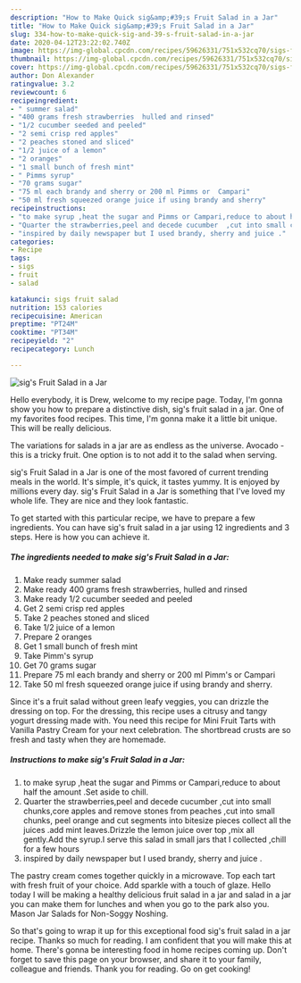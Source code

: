 ```yaml
---
description: "How to Make Quick sig&amp;#39;s Fruit Salad in a Jar"
title: "How to Make Quick sig&amp;#39;s Fruit Salad in a Jar"
slug: 334-how-to-make-quick-sig-and-39-s-fruit-salad-in-a-jar
date: 2020-04-12T23:22:02.740Z
image: https://img-global.cpcdn.com/recipes/59626331/751x532cq70/sigs-fruit-salad-in-a-jar-recipe-main-photo.jpg
thumbnail: https://img-global.cpcdn.com/recipes/59626331/751x532cq70/sigs-fruit-salad-in-a-jar-recipe-main-photo.jpg
cover: https://img-global.cpcdn.com/recipes/59626331/751x532cq70/sigs-fruit-salad-in-a-jar-recipe-main-photo.jpg
author: Don Alexander
ratingvalue: 3.2
reviewcount: 6
recipeingredient:
- " summer salad"
- "400 grams fresh strawberries  hulled and rinsed"
- "1/2 cucumber seeded and peeled"
- "2 semi crisp red apples"
- "2 peaches stoned and sliced"
- "1/2 juice of a lemon"
- "2 oranges"
- "1 small bunch of fresh mint"
- " Pimms syrup"
- "70 grams sugar"
- "75 ml each brandy and sherry or 200 ml Pimms or  Campari"
- "50 ml fresh squeezed orange juice if using brandy and sherry"
recipeinstructions:
- "to make syrup ,heat the sugar and Pimms or Campari,reduce to about half the amount .Set aside  to chill."
- "Quarter the strawberries,peel and decede cucumber  ,cut into small chunks,core apples and remove stones from peaches ,cut into small chunks, peel orange and cut segments into bitesize pieces collect all the juices .add mint leaves.Drizzle the lemon juice over top ,mix all gently.Add the syrup.I serve this salad in small jars that I collected ,chill for a few hours"
- "inspired by daily newspaper but I used brandy, sherry and juice ."
categories:
- Recipe
tags:
- sigs
- fruit
- salad

katakunci: sigs fruit salad 
nutrition: 153 calories
recipecuisine: American
preptime: "PT24M"
cooktime: "PT34M"
recipeyield: "2"
recipecategory: Lunch

---
```



![sig&#39;s Fruit Salad in a Jar](https://img-global.cpcdn.com/recipes/59626331/751x532cq70/sigs-fruit-salad-in-a-jar-recipe-main-photo.jpg)

Hello everybody, it is Drew, welcome to my recipe page. Today, I'm gonna show you how to prepare a distinctive dish, sig&#39;s fruit salad in a jar. One of my favorites food recipes. This time, I'm gonna make it a little bit unique. This will be really delicious.

The variations for salads in a jar are as endless as the universe. Avocado - this is a tricky fruit. One option is to not add it to the salad when serving.

sig&#39;s Fruit Salad in a Jar is one of the most favored of current trending meals in the world. It's simple, it's quick, it tastes yummy. It is enjoyed by millions every day. sig&#39;s Fruit Salad in a Jar is something that I've loved my whole life. They are nice and they look fantastic.


To get started with this particular recipe, we have to prepare a few ingredients. You can have sig&#39;s fruit salad in a jar using 12 ingredients and 3 steps. Here is how you can achieve it.

##### The ingredients needed to make sig&#39;s Fruit Salad in a Jar:

1. Make ready  summer salad
1. Make ready 400 grams fresh strawberries,  hulled and rinsed
1. Make ready 1/2 cucumber seeded and peeled
1. Get 2 semi crisp red apples
1. Take 2 peaches stoned and sliced
1. Take 1/2 juice of a lemon
1. Prepare 2 oranges
1. Get 1 small bunch of fresh mint
1. Take  Pimm&#39;s syrup
1. Get 70 grams sugar
1. Prepare 75 ml each brandy and sherry or 200 ml Pimm&#39;s or  Campari
1. Take 50 ml fresh squeezed orange juice if using brandy and sherry.


Since it&#39;s a fruit salad without green leafy veggies, you can drizzle the dressing on top. For the dressing, this recipe uses a citrusy and tangy yogurt dressing made with. You need this recipe for Mini Fruit Tarts with Vanilla Pastry Cream for your next celebration. The shortbread crusts are so fresh and tasty when they are homemade. 

##### Instructions to make sig&#39;s Fruit Salad in a Jar:

1. to make syrup ,heat the sugar and Pimms or Campari,reduce to about half the amount .Set aside  to chill.
1. Quarter the strawberries,peel and decede cucumber  ,cut into small chunks,core apples and remove stones from peaches ,cut into small chunks, peel orange and cut segments into bitesize pieces collect all the juices .add mint leaves.Drizzle the lemon juice over top ,mix all gently.Add the syrup.I serve this salad in small jars that I collected ,chill for a few hours
1. inspired by daily newspaper but I used brandy, sherry and juice .


The pastry cream comes together quickly in a microwave. Top each tart with fresh fruit of your choice. Add sparkle with a touch of glaze. Hello today I will be making a healthy delicious fruit salad in a jar and salad in a jar you can make them for lunches and when you go to the park also you. Mason Jar Salads for Non-Soggy Noshing. 

So that's going to wrap it up for this exceptional food sig&#39;s fruit salad in a jar recipe. Thanks so much for reading. I am confident that you will make this at home. There's gonna be interesting food in home recipes coming up. Don't forget to save this page on your browser, and share it to your family, colleague and friends. Thank you for reading. Go on get cooking!
